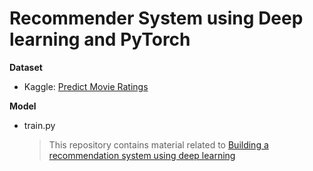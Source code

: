 # Recommender System using Deep learning and PyTorch

__Dataset__
- Kaggle: [Predict Movie Ratings](https://www.kaggle.com/c/predict-movie-ratings/data)

__Model__
- train.py
  > This repository contains material related to [Building a recommendation system using deep learning](https://www.youtube.com/watch?v=MVB1cbe923A&list=PLr5bQRKLHbOI8KHKOpq9SgasKfMj75lGP&index=20&ab_channel=AbhishekThakur)
